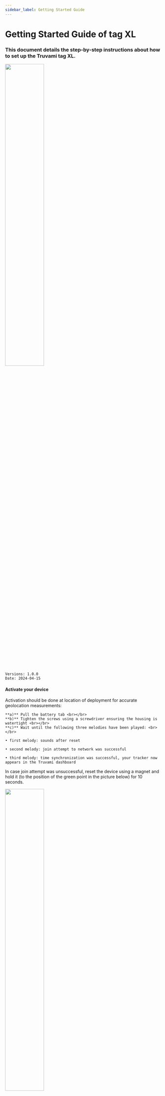 ```yaml
---
sidebar_label: Getting Started Guide
---
```


# Getting Started Guide of tag XL

### This document details the step-by-step instructions about how to set up the Truvami tag XL.

<!-- ![Bild 1](/img/getting-started-imgs/tag_XL_side.png) -->
<img src="/img/getting-started-imgs/tag_XL_side.webp" width="50%" height="auto"/>

```
Versions: 1.0.0
Date: 2024-04-15
```

<!--
#### 1. Scan device keys
Retrieve and copy the LoRaWAN® device EUI, LoRaWAN Join EUI and AppKey code attributes from your tracker by scanning the QR code on the bottom of your Truvami tag XL.


<img src="/img/getting-started-imgs/tagXL_rueckseite.webp" height="500vh"/>

The QR code contains the following information:

<img src="/img/getting-started-imgs/gsg_device_qr_code.webp" height="150vh"/> 
-->

#### Activate your device
Activation should be done at location of deployment for accurate geolocation measurements:

    **a)** Pull the battery tab <br></br>
    **b)** Tighten the screws using a screwdriver ensuring the housing is watertight <br></br>
    **c)** Wait until the following three melodies have been played: <br></br>

    • first melody: sounds after reset

    • second melody: join attempt to network was successful

    • third melody: time synchronization was successful, your tracker now appears in the Truvami dashboard

In case join attempt was unsuccessful, reset the device using a magnet and hold it (to the position of the green point in the picture below) for 10 seconds.

<!-- ![Bild 4](/img/getting-started-imgs/tag_XL_magnet_placement.png) -->
<img src="/img/getting-started-imgs/tag_XL_magnet_placement.webp" width="50%" height="auto"/>


## Troubleshooting

In the event that the device fails to join, consider the following list of workarounds:

#### 1. Reset the device using the magnet: 
Hold the magnet against the front side of the housing for at least 10 seconds. The device should restart, accompanied by the Truvami startup melody. If the melody plays but the device remains unjoined, repeat the claim process outlined in the getting started guide. If the startup melody does not play, proceed to 2.

#### 2. Replace the batteries. 
The Truvami startup melody should commence after a few seconds. If the startup melody does not play, proceed to open a support ticket.

:::warning Support 
<br></br>
For support, please submit a ticket. We will provide support as promptly as possible. <br></br>
For questions, please write an email to hey@truvami.com <br></br>

[**Click here to open a new ticket**](https://truvami.com/service-request/)
:::
